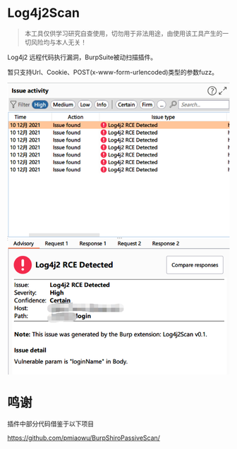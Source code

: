 # Log4j2Scan

> 本工具仅供学习研究自查使用，切勿用于非法用途，由使用该工具产生的一切风险均与本人无关！

Log4j2 远程代码执行漏洞，BurpSuite被动扫描插件。

暂只支持Url、Cookie、POST(x-www-form-urlencoded)类型的参数fuzz。

![](screenshots/detected.png)



# 鸣谢
插件中部分代码借鉴于以下项目

https://github.com/pmiaowu/BurpShiroPassiveScan/
